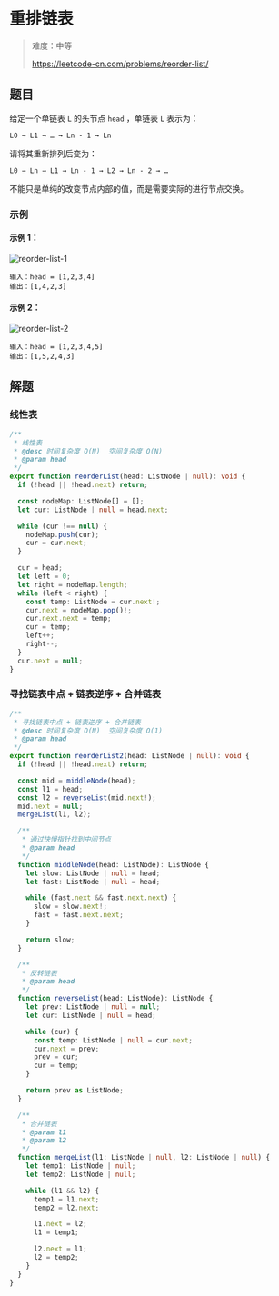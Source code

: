 # 重排链表

> 难度：中等
>
> https://leetcode-cn.com/problems/reorder-list/

## 题目

给定一个单链表 `L` 的头节点 `head` ，单链表 `L` 表示为：

```
L0 → L1 → … → Ln - 1 → Ln
```

请将其重新排列后变为：

```
L0 → Ln → L1 → Ln - 1 → L2 → Ln - 2 → …
```

不能只是单纯的改变节点内部的值，而是需要实际的进行节点交换。

### 示例

#### 示例 1：

![reorder-list-1](https://user-images.githubusercontent.com/54696834/159101961-7699492d-62a1-44f0-b1a7-29e1a0fdf649.png)

```
输入：head = [1,2,3,4]
输出：[1,4,2,3]
```

#### 示例 2：

![reorder-list-2](https://user-images.githubusercontent.com/54696834/159101955-6c2d4641-d0a3-4fa9-b06a-f281b09635b6.png)

```
输入：head = [1,2,3,4,5]
输出：[1,5,2,4,3]
```

## 解题

### 线性表

```typescript
/**
 * 线性表
 * @desc 时间复杂度 O(N)  空间复杂度 O(N)
 * @param head
 */
export function reorderList(head: ListNode | null): void {
  if (!head || !head.next) return;

  const nodeMap: ListNode[] = [];
  let cur: ListNode | null = head.next;

  while (cur !== null) {
    nodeMap.push(cur);
    cur = cur.next;
  }

  cur = head;
  let left = 0;
  let right = nodeMap.length;
  while (left < right) {
    const temp: ListNode = cur.next!;
    cur.next = nodeMap.pop()!;
    cur.next.next = temp;
    cur = temp;
    left++;
    right--;
  }
  cur.next = null;
}
```

### 寻找链表中点 + 链表逆序 + 合并链表

```typescript
/**
 * 寻找链表中点 + 链表逆序 + 合并链表
 * @desc 时间复杂度 O(N)  空间复杂度 O(1)
 * @param head
 */
export function reorderList2(head: ListNode | null): void {
  if (!head || !head.next) return;

  const mid = middleNode(head);
  const l1 = head;
  const l2 = reverseList(mid.next!);
  mid.next = null;
  mergeList(l1, l2);

  /**
   * 通过快慢指针找到中间节点
   * @param head
   */
  function middleNode(head: ListNode): ListNode {
    let slow: ListNode | null = head;
    let fast: ListNode | null = head;

    while (fast.next && fast.next.next) {
      slow = slow.next!;
      fast = fast.next.next;
    }

    return slow;
  }

  /**
   * 反转链表
   * @param head
   */
  function reverseList(head: ListNode): ListNode {
    let prev: ListNode | null = null;
    let cur: ListNode | null = head;

    while (cur) {
      const temp: ListNode | null = cur.next;
      cur.next = prev;
      prev = cur;
      cur = temp;
    }

    return prev as ListNode;
  }

  /**
   * 合并链表
   * @param l1
   * @param l2
   */
  function mergeList(l1: ListNode | null, l2: ListNode | null) {
    let temp1: ListNode | null;
    let temp2: ListNode | null;

    while (l1 && l2) {
      temp1 = l1.next;
      temp2 = l2.next;

      l1.next = l2;
      l1 = temp1;

      l2.next = l1;
      l2 = temp2;
    }
  }
}
```
